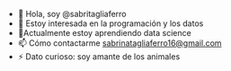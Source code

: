 - 👋 Hola, soy @sabritagliaferro
- 👀 Estoy interesada en la programación y los datos
- 🌱Actualmente estoy aprendiendo data science
- 📫 Cómo contactarme sabrinatagliaferro16@gmail.com
- ⚡ Dato curioso: soy amante de los animales
<!---
sabritagliaferro/sabritagliaferro is a ✨ special ✨ repository because its `README.md` (this file) appears on your GitHub profile.
You can click the Preview link to take a look at your changes.
--->
